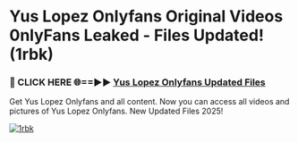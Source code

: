 # Yus Lopez Onlyfans Original Videos 0nlyFans Leaked - Files Updated! (1rbk)

<h3>🔴 CLICK HERE 🌐==►► <a href="https://tinyurl.com/4seja8ks" rel="nofollow">Yus Lopez Onlyfans Updated Files</a></h3>

Get Yus Lopez Onlyfans and all content. Now you can access all videos and pictures of Yus Lopez Onlyfans. New Updated Files 2025!

[![1rbk](https://i.imgur.com/EWjZXRe.gif)](https://tinyurl.com/4seja8ks)
